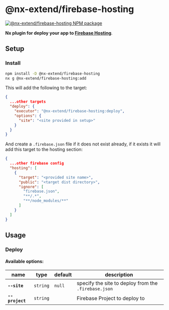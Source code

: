# @nx-extend/firebase-hosting

<a href="https://www.npmjs.com/package/@nx-extend/firebase-hosting" rel="nofollow">
  <img src="https://badgen.net/npm/v/@nx-extend/firebase-hosting" alt="@nx-extend/firebase-hosting NPM package">
</a>

**Nx plugin for deploy your app to [Firebase Hosting](https://firebase.google.com/products/hosting)**.

## Setup

### Install

```sh
npm install -D @nx-extend/firebase-hosting
nx g @nx-extend/firebase-hosting:add
```

This will add the following to the target:

```json
{
  ...other targets
  "deploy": {
    "executor": "@nx-extend/firebase-hosting:deploy",
    "options": {
      "site": "<site provided in setup>"
    }
  }
}
```

And create a `.firebase.json` file if it does not exist already, if it exists it will
add this target to the hosting section:

```json
{
  ...other firebase config
  "hosting": [
    {
      "target": "<provided site name>",
      "public": "<target dist directory>",
      "ignore": [
        "firebase.json",
        "**/.*",
        "**/node_modules/**"
      ]
    }
  ]
}
```

## Usage

### Deploy

#### Available options:

| name         | type     | default | description                                          |
| ------------ | -------- | ------- | ---------------------------------------------------- |
| **`--site`** | `string` | `null`  | specify the site to deploy from the `.firebase.json` |
| **`--project`** | `string` | | Firebase Project to deploy to |
